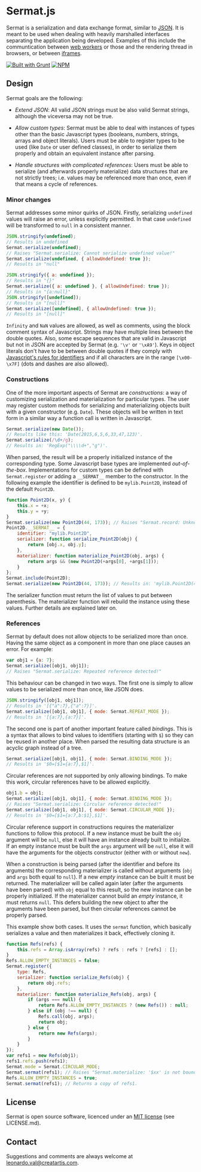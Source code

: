 ﻿Sermat.js
=========

Sermat is a serialization and data exchange format, similar to [JSON](http://json.org/). It is meant to be used when dealing with heavily marshalled interfaces separating the application being developed. Examples of this include the communtication between [web workers](http://www.whatwg.org/specs/web-workers/current-work/) or those and the rendering thread in browsers, or between [iframes](http://www.w3schools.com/html/html_iframe.asp). 

[![Built with Grunt](https://cdn.gruntjs.com/builtwith.png)](http://gruntjs.com/) [![NPM](https://nodei.co/npm/sermat.png?mini=true)](https://www.npmjs.com/package/sermat)

## Design

Sermat goals are the following:

+ _Extend JSON_: All valid JSON strings must be also valid Sermat strings, although the viceversa may not be true.

+ _Allow custom types_: Sermat must be able to deal with instances of types other than the basic Javascript types (booleans, numbers, strings, arrays and object literals). Users must be able to register types to be used (like `Date` or user defined classes), in order to serialize them properly and obtain an equivalent instance after parsing.
	
+ _Handle structures with complicated references_: Users must be able to serialize (and afterwards properly materialize) data structures that are not strictly trees; i.e. values may be referenced more than once, even if that means a cycle of references.

### Minor changes
	
Sermat addresses some minor quirks of JSON. Firstly, serializing `undefined` values will raise an error, unless explicitly permitted. In that case `undefined` will be transformed to `null` in a consistent manner. 

```javascript
JSON.stringify(undefined);
// Results in undefined
Sermat.serialize(undefined);
// Raises "Sermat.serialize: Cannot serialize undefined value!"
Sermat.serialize(undefined, { allowUndefined: true });
// Results in "null"

JSON.stringify({ a: undefined });
// Results in "{}"
Sermat.serialize({ a: undefined }, { allowUndefined: true });
// Results in "{a:null}"
JSON.stringify([undefined]);
// Results in "[null]"
Sermat.serialize([undefined], { allowUndefined: true });
// Results in "[null]"
```

`Infinity` and `NaN` values are allowed, as well as comments, using the block comment syntax of Javascript. Strings may have multiple lines between the double quotes. Also, some escape sequences that are valid in Javascript but not in JSON are accepted by Sermat (e.g. `'\v'` or `'\xA9'`). Keys in object literals don't have to be between double quotes if they comply with [Javascript's rules for identifiers](http://www.w3schools.com/js/js_variables.asp) and if all characters are in the range `[\x00-\x7F]` (dots and dashes are also allowed).

### Constructions

One of the more important aspects of Sermat are _constructions_: a way of customizing serialization and materialization for particular types. The user may register custom methods for serializing and materializing objects built with a given constructor (e.g. `Date`). These objects will be written in text form in a similar way a function call is written in Javascript.

```javascript
Sermat.serialize(new Date());
// Results like this: 'Date(2015,6,5,6,33,47,123)'.
Sermat.serialize(/\d+/g);
// Results in: 'RegExp("\\\\d+","g")'.
```

When parsed, the result will be a properly initialized instance of the corresponding type. Some Javascript base types are implemented _out-of-the-box_. Implementations for custom types can be defined with `Sermat.register` or adding a `__SERMAT__` member to the constructor. In the following example the identifier is defined to be `mylib.Point2D`, instead of the default `Point2D`.

```javascript
function Point2D(x, y) {
	this.x = +x;
	this.y = +y;
}
Sermat.serialize(new Point2D(44, 173)); // Raises "Sermat.record: Unknown type \"Point2D\"!"
Point2D.__SERMAT__ = {
	identifier: "mylib.Point2D",
	serializer: function serialize_Point2D(obj) {
		return [obj.x, obj.y];
	},
	materializer: function materialize_Point2D(obj, args) {
		return args && (new Point2D(+args[0], +args[1]));
	}
};
Sermat.include(Point2D);
Sermat.serialize(new Point2D(44, 173)); // Results in: 'mylib.Point2D(44,173)'
```

The serializer function must return the list of values to put between parenthesis. The materializer function will rebuild the instance using these values. Further details are explained later on.

### References 

Sermat by default does not allow objects to be serialized more than once. Having the same object as a component in more than one place causes an error. For example:

```javascript
var obj1 = {a: 7};
Sermat.serialize([obj1, obj1]);
// Raises "Sermat.serialize: Repeated reference detected!"
```

This behaviour can be changed in two ways. The first one is simply to allow values to be serialized more than once, like JSON does. 

```javascript
JSON.stringify([obj1, obj1]);
// Results in '[{"a":7},{"a":7}]'.
Sermat.serialize([obj1, obj1], { mode: Sermat.REPEAT_MODE });
// Results in '[{a:7},{a:7}]'.
```

The second one is part of another important feature called _bindings_. This is a syntax that allows to bind values to identifiers (starting with `$`) so they can be reused in another place. When parsed the resulting data structure is an acyclic graph instead of a tree.

```javascript
Sermat.serialize([obj1, obj1], { mode: Sermat.BINDING_MODE });
// Results in '$0=[$1={a:7},$1]'.
```

Circular references are not supported by only allowing bindings. To make this work, circular references have to be allowed explicitly.

```javascript
obj1.b = obj1;
Sermat.serialize([obj1, obj1], { mode: Sermat.BINDING_MODE });
// Raises "Sermat.serialize: Circular reference detected!"
Sermat.serialize([obj1, obj1], { mode: Sermat.CIRCULAR_MODE });
// Results in '$0=[$1={a:7,b:$1},$1]'.
```

Circular reference support in constructions requires the materializer functions to follow this protocol. If a new instance must be built the `obj` argument will be `null`, else it will have an instance already built to initialize. If an empty instance must be built the `args` argument will be `null`, else it will have the arguments for the objects constructor (either with or without `new`).

When a construction is being parsed (after the identifier and before its arguments) the corresponding materializer is called without arguments (`obj` and `args` both equal to `null`). If a new _empty_ instance can be built it must be returned. The materializer will be called again later (after the arguments have been parsed) with `obj` equal to this result, so the new instance can be properly initialized. If the materializer cannot build an _empty_ instance, it must returns `null`. This defers building the new object to after the arguments have been parsed, but then circular references cannot be properly parsed.

This example show both cases. It uses the `sermat` function, which basically serializes a value and then materializes it back, effectively cloning it.

```javascript
function Refs(refs) {
	this.refs = Array.isArray(refs) ? refs : refs ? [refs] : [];
}
Refs.ALLOW_EMPTY_INSTANCES = false;
Sermat.register({
	type: Refs, 
	serializer: function serialize_Refs(obj) {
		return obj.refs;
	},
	materializer: function materialize_Refs(obj, args) {
		if (args === null) {
			return Refs.ALLOW_EMPTY_INSTANCES ? (new Refs()) : null; 
		} else if (obj !== null) {
			Refs.call(obj, args);
			return obj;
		} else {
			return new Refs(args);
		}
	}
});
var refs1 = new Refs(obj1);
refs1.refs.push(refs1);
Sermat.mode = Sermat.CIRCULAR_MODE;
Sermat.sermat(refs1); // Raises "Sermat.materialize: '$xx' is not bound at ...!".
Refs.ALLOW_EMPTY_INSTANCES = true;
Sermat.sermat(refs1); // Returns a copy of refs1.
```

## License

Sermat is open source software, licenced under an [MIT license](LICENSE.md) (see LICENSE.md).

## Contact

Suggestions and comments are always welcome at [leonardo.val@creatartis.com](mailto:leonardo.val@creatartis.com).